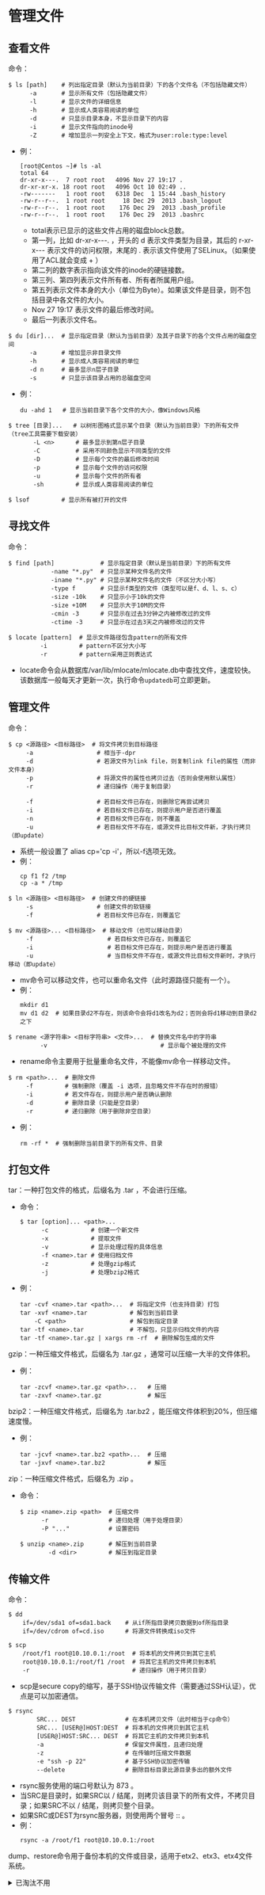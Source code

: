 # 管理文件

## 查看文件

命令：

```shell
$ ls [path]    # 列出指定目录（默认为当前目录）下的各个文件名（不包括隐藏文件）
      -a       # 显示所有文件（包括隐藏文件）
      -l       # 显示文件的详细信息
      -h       # 显示成人类容易阅读的单位
      -d       # 只显示目录本身，不显示目录下的内容
      -i       # 显示文件指向的inode号
      -Z       # 增加显示一列安全上下文，格式为user:role:type:level
```
- 例：
    ```
    [root@Centos ~]# ls -al
    total 64
    dr-xr-x---.  7 root root   4096 Nov 27 19:17 .
    dr-xr-xr-x. 18 root root   4096 Oct 10 02:49 ..
    -rw-------   1 root root   6318 Dec  1 15:44 .bash_history
    -rw-r--r--.  1 root root     18 Dec 29  2013 .bash_logout
    -rw-r--r--.  1 root root    176 Dec 29  2013 .bash_profile
    -rw-r--r--.  1 root root    176 Dec 29  2013 .bashrc
    ```
  - total表示已显示的这些文件占用的磁盘block总数。
  - 第一列，比如 dr-xr-x---. ，开头的 d 表示文件类型为目录，其后的 r-xr-x--- 表示文件的访问权限，末尾的 . 表示该文件使用了SELinux。（如果使用了ACL就会变成 + ）
  - 第二列的数字表示指向该文件的inode的硬链接数。
  - 第三列、第四列表示文件所有者、所有者所属用户组。
  - 第五列表示文件本身的大小（单位为Byte）。如果该文件是目录，则不包括目录中各文件的大小。
  - Nov 27 19:17 表示文件的最后修改时间。
  - 最后一列表示文件名。

```shell
$ du [dir]...  # 显示指定目录（默认为当前目录）及其子目录下的各个文件占用的磁盘空间
      -a       # 增加显示非目录文件
      -h       # 显示成人类容易阅读的单位
      -d n     # 最多显示n层子目录
      -s       # 只显示该目录占用的总磁盘空间
```
- 例：
    ```shell
    du -ahd 1   # 显示当前目录下各个文件的大小，像Windows风格
    ```

```shell
$ tree [目录]...   # 以树形图格式显示某个目录（默认为当前目录）下的所有文件（tree工具需要下载安装）
       -L <n>      # 最多显示到第n层子目录
       -C          # 采用不同颜色显示不同类型的文件
       -D          # 显示每个文件的最后修改时间
       -p          # 显示每个文件的访问权限
       -u          # 显示每个文件的所有者
       -sh         # 显示成人类容易阅读的单位
```

```shell
$ lsof         # 显示所有被打开的文件
```

## 寻找文件

命令：

```shell
$ find [path]             # 显示指定目录（默认是当前目录）下的所有文件
            -name "*.py"  # 只显示某种文件名的文件
            -iname "*.py" # 只显示某种文件名的文件（不区分大小写）
            -type f       # 只显示f类型的文件（类型可以是f、d、l、s、c）
            -size -10k    # 只显示小于10k的文件
            -size +10M    # 只显示大于10M的文件
            -cmin -3      # 只显示在过去3分钟之内被修改过的文件
            -ctime -3     # 只显示在过去3天之内被修改过的文件
```

```shell
$ locate [pattern]  # 显示文件路径包含pattern的所有文件
         -i         # pattern不区分大小写
         -r         # pattern采用正则表达式
```
  - locate命令会从数据库/var/lib/mlocate/mlocate.db中查找文件，速度较快。该数据库一般每天才更新一次，执行命令`updatedb`可立即更新。

## 管理文件

命令：

```shell
$ cp <源路径> <目标路径>  # 将文件拷贝到目标路径
     -a                  # 相当于-dpr
     -d                  # 若源文件为link file，则复制link file的属性（而非文件本身）
     -p                  # 将源文件的属性也拷贝过去（否则会使用默认属性）
     -r                  # 递归操作（用于复制目录）

     -f                  # 若目标文件已存在，则删除它再尝试拷贝
     -i                  # 若目标文件已存在，则提示用户是否进行覆盖
     -n                  # 若目标文件已存在，则不覆盖
     -u                  # 若目标文件不存在，或源文件比目标文件新，才执行拷贝（即update）
```
- 系统一般设置了 alias cp='cp -i'，所以-f选项无效。
- 例：
    ```shell
    cp f1 f2 /tmp
    cp -a * /tmp
    ```

```shell
$ ln <源路径> <目标路径>  # 创建文件的硬链接
     -s                  # 创建文件的软链接
     -f                  # 若目标文件已存在，则覆盖它
```

```shell
$ mv <源路径>... <目标路径>  # 移动文件（也可以移动目录）
     -f                     # 若目标文件已存在，则覆盖它
     -i                     # 若目标文件已存在，则提示用户是否进行覆盖
     -u                     # 当目标文件不存在，或源文件比目标文件新时，才执行移动（即update）
```
- mv命令可以移动文件，也可以重命名文件（此时源路径只能有一个）。
- 例：
    ```shell
    mkdir d1
    mv d1 d2  # 如果目录d2不存在，则该命令会将d1改名为d2；否则会将d1移动到目录d2之下
    ```

```shell
$ rename <源字符串> <目标字符串> <文件>...  # 替换文件名中的字符串
         -v                                # 显示每个被处理的文件
```
- rename命令主要用于批量重命名文件，不能像mv命令一样移动文件。

```shell
$ rm <path>...  # 删除文件
     -f         # 强制删除（覆盖 -i 选项，且忽略文件不存在时的报错）
     -i         # 若文件存在，则提示用户是否确认删除
     -d         # 删除目录（只能是空目录）
     -r         # 递归删除（用于删除非空目录）
```
- 例：
    ```shell
    rm -rf *  # 强制删除当前目录下的所有文件、目录
    ```

## 打包文件

tar：一种打包文件的格式，后缀名为 .tar ，不会进行压缩。
- 命令：
    ```shell
    $ tar [option]... <path>...
          -c            # 创建一个新文件
          -x            # 提取文件
          -v            # 显示处理过程的具体信息
          -f <name>.tar # 使用归档文件
          -z            # 处理gzip格式
          -j            # 处理bzip2格式
    ```
- 例：
    ```shell
    tar -cvf <name>.tar <path>...  # 将指定文件（也支持目录）打包
    tar -xvf <name>.tar            # 解包到当前目录
        -C <path>                  # 解包到指定目录
    tar -tf <name>.tar             # 不解包，只显示归档文件的内容
    tar -tf <name>.tar.gz | xargs rm -rf  # 删除解包生成的文件
    ```

gzip：一种压缩文件格式，后缀名为 .tar.gz ，通常可以压缩一大半的文件体积。
- 例：
    ```shell
    tar -zcvf <name>.tar.gz <path>...   # 压缩
    tar -zxvf <name>.tar.gz             # 解压
    ```

bzip2：一种压缩文件格式，后缀名为 .tar.bz2 ，能压缩文件体积到20%，但压缩速度慢。
- 例：
    ```shell
    tar -jcvf <name>.tar.bz2 <path>...  # 压缩
    tar -jxvf <name>.tar.bz2            # 解压
    ```

zip：一种压缩文件格式，后缀名为 .zip 。
- 命令：
    ```shell
    $ zip <name>.zip <path>  # 压缩文件
          -r                 # 递归处理（用于处理目录）
          -P "..."           # 设置密码
    ```

    ```shell
    $ unzip <name>.zip       # 解压到当前目录
            -d <dir>         # 解压到指定目录
    ```

## 传输文件

命令：

```shell
$ dd
    if=/dev/sda1 of=sda1.back    # 从if所指目录拷贝数据到of所指目录
    if=/dev/cdrom of=cd.iso      # 将源文件转换成iso文件
```

```shell
$ scp
    /root/f1 root@10.10.0.1:/root  # 将本机的文件拷贝到其它主机
    root@10.10.0.1:/root/f1 /root  # 将其它主机的文件拷贝到本机
    -r                             # 递归操作（用于拷贝目录）
```
- scp是secure copy的缩写，基于SSH协议传输文件（需要通过SSH认证），优点是可以加密通信。

```shell
$ rsync
        SRC... DEST              # 在本机拷贝文件（此时相当于cp命令）
        SRC... [USER@]HOST:DEST  # 将本机的文件拷贝到其它主机
        [USER@]HOST:SRC... DEST  # 将其它主机的文件拷贝到本机
        -a                       # 保留文件属性，且递归处理
        -z                       # 在传输时压缩文件数据
        -e "ssh -p 22"           # 基于SSH协议加密传输
        --delete                 # 删除目标目录比源目录多出的额外文件
```
- rsync服务使用的端口号默认为 873 。
- 当SRC是目录时，如果SRC以 / 结尾，则拷贝该目录下的所有文件，不拷贝目录；如果SRC不以 / 结尾，则拷贝整个目录。
- 如果SRC或DEST为rsync服务器，则使用两个冒号 :: 。
- 例：
  ```shell
  rsync -a /root/f1 root@10.10.0.1:/root
  ```

dump、restore命令用于备份本机的文件或目录，适用于etx2、etx3、etx4文件系统。

<details>
<summary>已淘汰不用</summary>

命令：

```shell
$ dump [option] <path>  # 备份指定的文件或目录
       -f <file>        # 保存为指定文件
       -[0-9]           # 设置备份级别
       -j               # 压缩为bzip2格式
```
- 备份级别有 0~9 十种，0 是完全备份，1~9 都是增量备份。
  <br>在备份整个分区或磁盘时才能使用增量备份。比如用0完全备份一次之后，可用1增量备份。下一次备份时，用2就是增量备份（级别加一），用1就是差异备份（覆盖之前的同级数据）。
- dump生成的备份文件并不是普通的压缩文件，还包含了一些备份信息，不能直接解压，只能被restore命令使用。
- 例：
  ```shell
  dump -j -0f root.back.bz2 /root/
  ```

```shell
$ restore
         -f <file> # 指定备份文件（会根据其中的备份信息，还原到原路径）
         -r        # 用备份文件进行还原
         -t        # 显示备份文件的内容
         -C        # 比较当前文件与备份文件的差异（比如旧文件被修改、删除，但是增加新文件时不算差异）
```
- restore会生成一个 restoresymtable 文件，便于在增量备份时传递信息，可以删除。
- 例：
  ```shell
  restore -tf root.back.bz2
  ```

</details>
